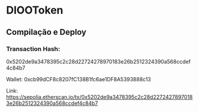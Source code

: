 # DIOOToken

## Compilação e Deploy

### Transaction Hash:
0x5202de9a3478395c2c28d22724278970183e26b2512324390a568ccdef4c84b7 

Wallet: 0xcb99dCF8c8207fC138B1fc6ae1DF8A5393888c13

Link: https://sepolia.etherscan.io/tx/0x5202de9a3478395c2c28d22724278970183e26b2512324390a568ccdef4c84b7
